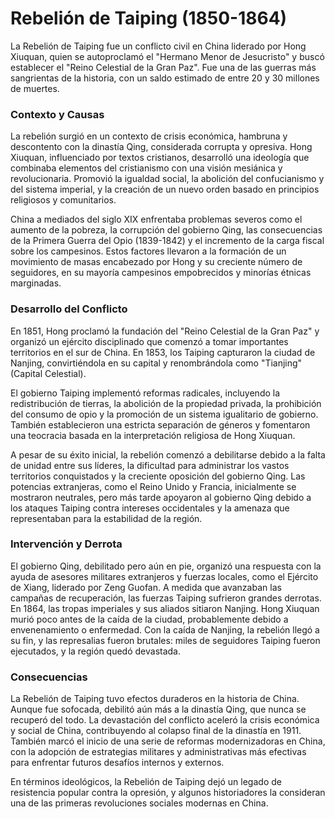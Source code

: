 # Rebelión de Taiping (1850-1864)

La Rebelión de Taiping fue un conflicto civil en China liderado por Hong Xiuquan, quien se autoproclamó el "Hermano Menor de Jesucristo" y buscó establecer el "Reino Celestial de la Gran Paz". Fue una de las guerras más sangrientas de la historia, con un saldo estimado de entre 20 y 30 millones de muertes.

### Contexto y Causas
La rebelión surgió en un contexto de crisis económica, hambruna y descontento con la dinastía Qing, considerada corrupta y opresiva. Hong Xiuquan, influenciado por textos cristianos, desarrolló una ideología que combinaba elementos del cristianismo con una visión mesiánica y revolucionaria. Promovió la igualdad social, la abolición del confucianismo y del sistema imperial, y la creación de un nuevo orden basado en principios religiosos y comunitarios.

China a mediados del siglo XIX enfrentaba problemas severos como el aumento de la pobreza, la corrupción del gobierno Qing, las consecuencias de la Primera Guerra del Opio (1839-1842) y el incremento de la carga fiscal sobre los campesinos. Estos factores llevaron a la formación de un movimiento de masas encabezado por Hong y su creciente número de seguidores, en su mayoría campesinos empobrecidos y minorías étnicas marginadas.

### Desarrollo del Conflicto
En 1851, Hong proclamó la fundación del "Reino Celestial de la Gran Paz" y organizó un ejército disciplinado que comenzó a tomar importantes territorios en el sur de China. En 1853, los Taiping capturaron la ciudad de Nanjing, convirtiéndola en su capital y renombrándola como "Tianjing" (Capital Celestial). 

El gobierno Taiping implementó reformas radicales, incluyendo la redistribución de tierras, la abolición de la propiedad privada, la prohibición del consumo de opio y la promoción de un sistema igualitario de gobierno. También establecieron una estricta separación de géneros y fomentaron una teocracia basada en la interpretación religiosa de Hong Xiuquan.

A pesar de su éxito inicial, la rebelión comenzó a debilitarse debido a la falta de unidad entre sus líderes, la dificultad para administrar los vastos territorios conquistados y la creciente oposición del gobierno Qing. Las potencias extranjeras, como el Reino Unido y Francia, inicialmente se mostraron neutrales, pero más tarde apoyaron al gobierno Qing debido a los ataques Taiping contra intereses occidentales y la amenaza que representaban para la estabilidad de la región.

### Intervención y Derrota
El gobierno Qing, debilitado pero aún en pie, organizó una respuesta con la ayuda de asesores militares extranjeros y fuerzas locales, como el Ejército de Xiang, liderado por Zeng Guofan. A medida que avanzaban las campañas de recuperación, las fuerzas Taiping sufrieron grandes derrotas. En 1864, las tropas imperiales y sus aliados sitiaron Nanjing. Hong Xiuquan murió poco antes de la caída de la ciudad, probablemente debido a envenenamiento o enfermedad. Con la caída de Nanjing, la rebelión llegó a su fin, y las represalias fueron brutales: miles de seguidores Taiping fueron ejecutados, y la región quedó devastada.

### Consecuencias
La Rebelión de Taiping tuvo efectos duraderos en la historia de China. Aunque fue sofocada, debilitó aún más a la dinastía Qing, que nunca se recuperó del todo. La devastación del conflicto aceleró la crisis económica y social de China, contribuyendo al colapso final de la dinastía en 1911. También marcó el inicio de una serie de reformas modernizadoras en China, con la adopción de estrategias militares y administrativas más efectivas para enfrentar futuros desafíos internos y externos.

En términos ideológicos, la Rebelión de Taiping dejó un legado de resistencia popular contra la opresión, y algunos historiadores la consideran una de las primeras revoluciones sociales modernas en China.